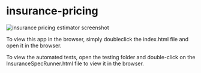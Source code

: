 # insurance-pricing

<!-- ![word nerds demo](https://media.giphy.com/media/cJYcBe9TCLpT2/giphy.gif) -->
![insurance pricing estimator screenshot]('assets/life-insurance-pricing-estimator.png')

To view this app in the browser, simply doubleclick the index.html file and open it in the browser.

To view the automated tests, open the testing folder and double-click on the InsuranceSpecRunner.html file to view it in the browser.
